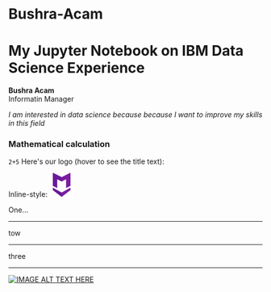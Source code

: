 # Bushra-Acam
# My Jupyter Notebook on IBM Data Science Experience
**Bushra Acam**  
Informatin Manager

_I am interested in data science because because I want to improve my skills in this field_ 

### Mathematical calculation
``2+5``
Here's our logo (hover to see the title text):

Inline-style: 
![alt text](https://github.com/adam-p/markdown-here/raw/master/src/common/images/icon48.png "Logo Title Text 1")

One...

---

tow

***

three

___


[![IMAGE ALT TEXT HERE](https://previews.123rf.com/images/mettus/mettus1511/mettus151100070/47851319-ornage-flower-backlit-by-sun-macro-imagr-toned-colorized-and-blurred-background.jpg)](http://https://www.youtube.com/watch?v=4cz7LNmfXPo)
